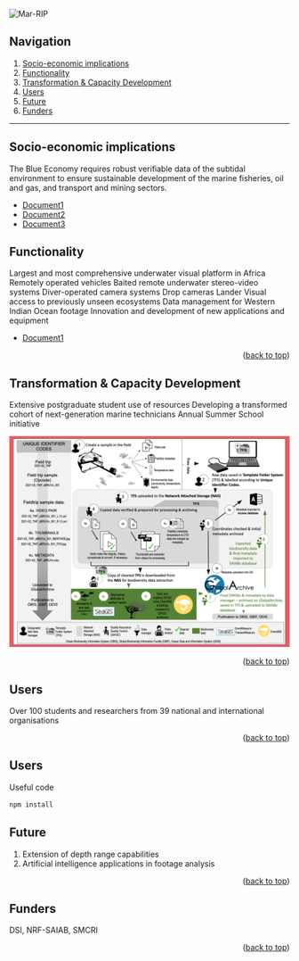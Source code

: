 <a name="readme-top"></a>

![Mar-RIP](/assets/img/marip.png)

<!-- <a href="https://aimeos.org/">
    <img src="/assets/img/nrf_saiab_cover.jpeg" alt="Logo" title="SAIAB" align="left" height="75" />
</a>

 <h1 align="left">Marine Remote Imagery Platform (MARIP) </h1>

The Marine Remote Imagery Platform (MARIP) provides scientists the opportunity to conduct ecological research on benthic biota across the continental shelf of South Africa, from the shallow subtidal to depths of 250 m.

![Mar-RIP no text](/assets/img/Mar-RIP_no_text.png)

-->

## Navigation
1. [Socio-economic implications](https://nrf-saiab-marip.github.io/#socio-economic-implications)
2. [Functionality](https://nrf-saiab-marip.github.io/#functionality)
3. [Transformation & Capacity Development](https://nrf-saiab-marip.github.io/#transformation--capacity-development)
4. [Users](https://nrf-saiab-marip.github.io/#users)
5. [Future](https://nrf-saiab-marip.github.io/#future)
6. [Funders](https://nrf-saiab-marip.github.io/#funders)

***

## Socio-economic implications
The Blue Economy requires robust verifiable data of the subtidal environment to ensure sustainable development of the marine fisheries, oil and gas, and transport and mining sectors.

- [Document1](https://github.com/GlobalArchiveManual/CheckEM/blob/d080bfcdda1462d5d5838a217f45ebf07656aba4/Manuals/CheckEM_user_guide.pdf)
- [Document2](https://github.com/GlobalArchiveManual/CheckEM/blob/d080bfcdda1462d5d5838a217f45ebf07656aba4/Manuals/CheckEM_user_guide.pdf)
- [Document3](https://github.com/GlobalArchiveManual/CheckEM/blob/d080bfcdda1462d5d5838a217f45ebf07656aba4/Manuals/CheckEM_user_guide.pdf)

## Functionality
Largest and most comprehensive underwater visual platform in Africa
Remotely operated vehicles
Baited remote underwater stereo-video systems
Diver-operated camera systems
Drop cameras
Lander
Visual access to previously unseen ecosystems
Data management for Western Indian Ocean footage
Innovation and development of new applications and equipment
    
- [Document1](https://github.com/GlobalArchiveManual/CheckEM/blob/d080bfcdda1462d5d5838a217f45ebf07656aba4/Manuals/CheckEM_user_guide.pdf)

<p align="right">(<a href="#readme-top">back to top</a>)</p>

## Transformation & Capacity Development
Extensive postgraduate student use of resources
Developing a transformed cohort of next-generation marine technicians
Annual Summer School initiative

![bruvs](/assets/img/bruvs_infographic.png)

<p align="right">(<a href="#readme-top">back to top</a>)</p>

## Users
Over 100 students and researchers from 39 national and international organisations

<p align="right">(<a href="#readme-top">back to top</a>)</p>

## Users

Useful code
   ```sh
   npm install
   ```

## Future

1. Extension of depth range capabilities
2. Artificial intelligence applications in footage analysis

<p align="right">(<a href="#readme-top">back to top</a>)</p>

## Funders
DSI, NRF-SAIAB, SMCRI

<p align="right">(<a href="#readme-top">back to top</a>)</p>
